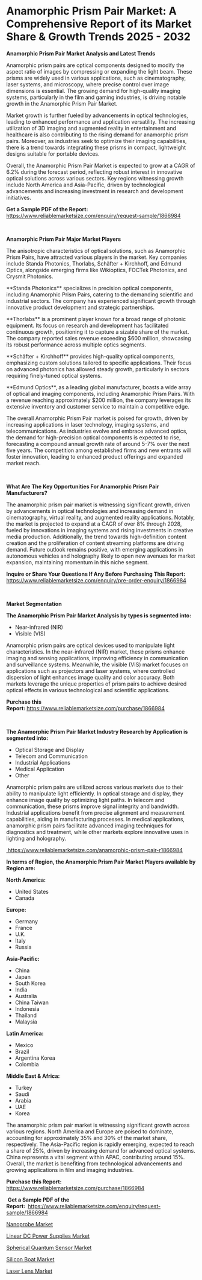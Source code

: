 <p><h1>Anamorphic Prism Pair Market: A Comprehensive Report of its Market Share & Growth Trends 2025 - 2032</h1></p><p><strong>Anamorphic Prism Pair Market Analysis and Latest Trends</strong></p>
<p><p>Anamorphic prism pairs are optical components designed to modify the aspect ratio of images by compressing or expanding the light beam. These prisms are widely used in various applications, such as cinematography, laser systems, and microscopy, where precise control over image dimensions is essential. The growing demand for high-quality imaging systems, particularly in the film and gaming industries, is driving notable growth in the Anamorphic Prism Pair Market.</p><p>Market growth is further fueled by advancements in optical technologies, leading to enhanced performance and application versatility. The increasing utilization of 3D imaging and augmented reality in entertainment and healthcare is also contributing to the rising demand for anamorphic prism pairs. Moreover, as industries seek to optimize their imaging capabilities, there is a trend towards integrating these prisms in compact, lightweight designs suitable for portable devices.</p><p>Overall, the Anamorphic Prism Pair Market is expected to grow at a CAGR of 6.2% during the forecast period, reflecting robust interest in innovative optical solutions across various sectors. Key regions witnessing growth include North America and Asia-Pacific, driven by technological advancements and increasing investment in research and development initiatives.</p></p>
<p><strong>Get a Sample PDF of the Report:&nbsp;</strong> <a href="https://www.reliablemarketsize.com/enquiry/request-sample/1866984?utm_campaign=1832&utm_medium=2&utm_source=Github&utm_content=ia&utm_term=06042025&utm_id=anamorphic-prism-pair">https://www.reliablemarketsize.com/enquiry/request-sample/1866984</a></p>
<p>&nbsp;</p>
<p><strong>Anamorphic Prism Pair Major Market Players</strong></p>
<p><p>The anisotropic characteristics of optical solutions, such as Anamorphic Prism Pairs, have attracted various players in the market. Key companies include Standa Photonics, Thorlabs, Schäfter + Kirchhoff, and Edmund Optics, alongside emerging firms like Wikioptics, FOCTek Photonics, and Crysmit Photonics.</p><p>**Standa Photonics** specializes in precision optical components, including Anamorphic Prism Pairs, catering to the demanding scientific and industrial sectors. The company has experienced significant growth through innovative product development and strategic partnerships. </p><p>**Thorlabs** is a prominent player known for a broad range of photonic equipment. Its focus on research and development has facilitated continuous growth, positioning it to capture a sizable share of the market. The company reported sales revenue exceeding $600 million, showcasing its robust performance across multiple optics segments.</p><p>**Schäfter + Kirchhoff** provides high-quality optical components, emphasizing custom solutions tailored to specific applications. Their focus on advanced photonics has allowed steady growth, particularly in sectors requiring finely-tuned optical systems.</p><p>**Edmund Optics**, as a leading global manufacturer, boasts a wide array of optical and imaging components, including Anamorphic Prism Pairs. With a revenue reaching approximately $200 million, the company leverages its extensive inventory and customer service to maintain a competitive edge.</p><p>The overall Anamorphic Prism Pair market is poised for growth, driven by increasing applications in laser technology, imaging systems, and telecommunications. As industries evolve and embrace advanced optics, the demand for high-precision optical components is expected to rise, forecasting a compound annual growth rate of around 5-7% over the next five years. The competition among established firms and new entrants will foster innovation, leading to enhanced product offerings and expanded market reach.</p></p>
<p>&nbsp;</p>
<p><strong>What Are The Key Opportunities For Anamorphic Prism Pair Manufacturers?</strong></p>
<p><p>The anamorphic prism pair market is witnessing significant growth, driven by advancements in optical technologies and increasing demand in cinematography, virtual reality, and augmented reality applications. Notably, the market is projected to expand at a CAGR of over 8% through 2028, fueled by innovations in imaging systems and rising investments in creative media production. Additionally, the trend towards high-definition content creation and the proliferation of content streaming platforms are driving demand. Future outlook remains positive, with emerging applications in autonomous vehicles and holography likely to open new avenues for market expansion, maintaining momentum in this niche segment.</p></p>
<p><strong>Inquire or Share Your Questions If Any Before Purchasing This Report:</strong> <a href="https://www.reliablemarketsize.com/enquiry/pre-order-enquiry/1866984?utm_campaign=1832&utm_medium=2&utm_source=Github&utm_content=ia&utm_term=06042025&utm_id=anamorphic-prism-pair">https://www.reliablemarketsize.com/enquiry/pre-order-enquiry/1866984</a></p>
<p>&nbsp;</p>
<p><strong>Market Segmentation</strong></p>
<p><strong>The Anamorphic Prism Pair Market Analysis by types is segmented into:</strong></p>
<p><ul><li>Near-infrared (NIR)</li><li>Visible (VIS)</li></ul></p>
<p><p>Anamorphic prism pairs are optical devices used to manipulate light characteristics. In the near-infrared (NIR) market, these prisms enhance imaging and sensing applications, improving efficiency in communication and surveillance systems. Meanwhile, the visible (VIS) market focuses on applications such as projectors and laser systems, where controlled dispersion of light enhances image quality and color accuracy. Both markets leverage the unique properties of prism pairs to achieve desired optical effects in various technological and scientific applications.</p></p>
<p><strong>Purchase this Report:&nbsp;</strong><a href="https://www.reliablemarketsize.com/purchase/1866984?utm_campaign=1832&utm_medium=2&utm_source=Github&utm_content=ia&utm_term=06042025&utm_id=anamorphic-prism-pair">https://www.reliablemarketsize.com/purchase/1866984</a></p>
<p>&nbsp;</p>
<p><strong>The Anamorphic Prism Pair Market Industry Research by Application is segmented into:</strong></p>
<p><ul><li>Optical Storage and Display</li><li>Telecom and Communication</li><li>Industrial Applications</li><li>Medical Application</li><li>Other</li></ul></p>
<p><p>Anamorphic prism pairs are utilized across various markets due to their ability to manipulate light efficiently. In optical storage and display, they enhance image quality by optimizing light paths. In telecom and communication, these prisms improve signal integrity and bandwidth. Industrial applications benefit from precise alignment and measurement capabilities, aiding in manufacturing processes. In medical applications, anamorphic prism pairs facilitate advanced imaging techniques for diagnostics and treatment, while other markets explore innovative uses in lighting and holography.</p></p>
<p><a href="https://www.reliablemarketsize.com/anamorphic-prism-pair-r1866984?utm_campaign=1832&utm_medium=2&utm_source=Github&utm_content=ia&utm_term=06042025&utm_id=anamorphic-prism-pair">&nbsp;https://www.reliablemarketsize.com/anamorphic-prism-pair-r1866984</a></p>
<p><strong>In terms of Region, the Anamorphic Prism Pair Market Players available by Region are:</strong></p>
<p>
    <p> <strong> North America: </strong>
        <ul>
            <li>United States</li>
            <li>Canada</li>
        </ul>
        </p> 
    <p> <strong> Europe: </strong>
        <ul>
            <li>Germany</li>
            <li>France</li>
            <li>U.K.</li>
            <li>Italy</li>
            <li>Russia</li>
        </ul>
        </p> 
    <p> <strong> Asia-Pacific: </strong>
        <ul>
            <li>China</li>
            <li>Japan</li>
            <li>South Korea</li>
            <li>India</li>
            <li>Australia</li>
            <li>China Taiwan</li>
            <li>Indonesia</li>
            <li>Thailand</li>
            <li>Malaysia</li>
        </ul>
        </p> 
    <p> <strong> Latin America: </strong>
        <ul>
            <li>Mexico</li>
            <li>Brazil</li>
            <li>Argentina Korea</li>
            <li>Colombia</li>
        </ul>
        </p> 
    <p> <strong> Middle East & Africa: </strong>
        <ul>
            <li>Turkey</li>
            <li>Saudi</li>
            <li>Arabia</li>
            <li>UAE</li>
            <li>Korea</li>
        </ul>
    </p>
    </p>
<p><p>The anamorphic prism pair market is witnessing significant growth across various regions. North America and Europe are poised to dominate, accounting for approximately 35% and 30% of the market share, respectively. The Asia-Pacific region is rapidly emerging, expected to reach a share of 25%, driven by increasing demand for advanced optical systems. China represents a vital segment within APAC, contributing around 15%. Overall, the market is benefiting from technological advancements and growing applications in film and imaging industries.</p></p>
<p><strong>Purchase this Report: </strong><a href="https://www.reliablemarketsize.com/purchase/1866984?utm_campaign=1832&utm_medium=2&utm_source=Github&utm_content=ia&utm_term=06042025&utm_id=anamorphic-prism-pair">https://www.reliablemarketsize.com/purchase/1866984</a></p>
<p>&nbsp;<strong>Get a Sample PDF of the Report:&nbsp;&nbsp;</strong><a href="https://www.reliablemarketsize.com/enquiry/request-sample/1866984?utm_campaign=1832&utm_medium=2&utm_source=Github&utm_content=ia&utm_term=06042025&utm_id=anamorphic-prism-pair">https://www.reliablemarketsize.com/enquiry/request-sample/1866984</a></p>
<p><strong></strong></p>
<p><p><a href="https://github.com/orlinvisonju/Market-Research-Report-List-1/blob/main/nanoprobe-market.md?utm_campaign=1832&utm_medium=2&utm_source=Github&utm_content=ia&utm_term=06042025&utm_id=anamorphic-prism-pair">Nanoprobe Market</a></p><p><a href="https://github.com/bozzoquishmd/Market-Research-Report-List-1/blob/main/linear-dc-power-supplies-market.md?utm_campaign=1832&utm_medium=2&utm_source=Github&utm_content=ia&utm_term=06042025&utm_id=anamorphic-prism-pair">Linear DC Power Supplies Market</a></p><p><a href="https://github.com/nsmifidget3/Market-Research-Report-List-1/blob/main/spherical-quantum-sensor-market.md?utm_campaign=1832&utm_medium=2&utm_source=Github&utm_content=ia&utm_term=06042025&utm_id=anamorphic-prism-pair">Spherical Quantum Sensor Market</a></p><p><a href="https://github.com/fabrehugessf/Market-Research-Report-List-1/blob/main/silicon-boat-market.md?utm_campaign=1832&utm_medium=2&utm_source=Github&utm_content=ia&utm_term=06042025&utm_id=anamorphic-prism-pair">Silicon Boat Market</a></p><p><a href="https://github.com/wiltsdeenyuw/Market-Research-Report-List-1/blob/main/laser-lens-market.md?utm_campaign=1832&utm_medium=2&utm_source=Github&utm_content=ia&utm_term=06042025&utm_id=anamorphic-prism-pair">Laser Lens Market</a></p></p>